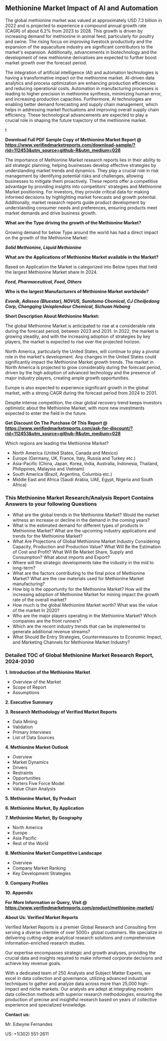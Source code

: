 <h2>Methionine Market Impact of AI and Automation</h2><p>The global methionine market was valued at approximately USD 7.3 billion in 2022 and is projected to experience a compound annual growth rate (CAGR) of about 6.2% from 2023 to 2028. This growth is driven by increasing demand for methionine in animal feed, particularly for poultry and swine. The rising focus on improving livestock productivity and the expansion of the aquaculture industry are significant contributors to the market's expansion. Additionally, advancements in biotechnology and the development of new methionine derivatives are expected to further boost market growth over the forecast period.</p><p>The integration of artificial intelligence (AI) and automation technologies is having a transformative impact on the methionine market. AI-driven data analytics and process optimization are enhancing production efficiencies and reducing operational costs. Automation in manufacturing processes is leading to higher precision in methionine synthesis, minimizing human error, and increasing production capacities. Furthermore, AI technologies are enabling better demand forecasting and supply chain management, which helps in addressing market fluctuations and improving overall supply chain efficiency. These technological advancements are expected to play a crucial role in shaping the future trajectory of the methionine market.</p>t</p><p id="" class=""><strong>Download Full PDF Sample Copy of Methionine Market Report @ <a href="https://www.verifiedmarketreports.com/download-sample/?rid=112453&utm_source=github-R&utm_medium=028" target="_blank">https://www.verifiedmarketreports.com/download-sample/?rid=112453&utm_source=github-R&utm_medium=028</a></strong></p><p>The importance of&nbsp;Methionine Market research reports lies in their ability to aid strategic planning, helping businesses develop effective strategies by understanding market trends and dynamics. They play a crucial role in risk management by identifying potential risks and challenges, allowing businesses to mitigate them proactively. These reports offer a competitive advantage by providing insights into competitors' strategies and Methionine Market positioning. For investors, they provide critical data for making informed decisions by highlighting market forecasts and growth potential. Additionally, market research reports guide product development by understanding consumer needs and preferences, ensuring products meet market demands and drive business growth.</p><p><strong>What are the&nbsp;Type driving the growth of the Methionine Market?</strong></p><p id="" class="">Growing demand for below Type around the world has had a direct impact on the growth of the Methionine Market:</p><em><strong>Solid Methionine, Liquid Methionine</strong></em></p><strong>What are the&nbsp;Applications&nbsp;of Methionine Market available in the Market?</strong></p><p id="" class="">Based on Application the Market is categorized into Below types that held the largest Methionine Market share In 2024.</p><em><strong>Feed, Pharmaceutical, Food, Others</strong></em></p><strong>Who is the largest Manufacturers of Methionine Market worldwide?</strong></p><p><em><strong>Evonik, Adisseo (Bluestar), NOVUS, Sumitomo Chemical, CJ Cheiljedang Corp, Chongqing Unisplendour Chemical, Sichuan Hebang</strong></em></p><p id="" class=""><strong>Short Description About Methionine Market:</strong></p><p>The global Methionine Market is anticipated to rise at a considerable rate during the forecast period, between 2023 and 2031. In 2022, the market is growing steadily, and with the increasing adoption of strategies by key players, the market is expected to rise over the projected horizon.</p><p>North America, particularly the United States, will continue to play a pivotal role in the market's development. Any changes in the United States could significantly impact the Methionine Market growth trends. The market in North America is projected to grow considerably during the forecast period, driven by the high adoption of advanced technology and the presence of major industry players, creating ample growth opportunities.</p><p>Europe is also expected to experience significant growth in the global market, with a strong CAGR during the forecast period from 2024 to 2031.</p><p>Despite intense competition, the clear global recovery trend keeps investors optimistic about the Methionine Market, with more new investments expected to enter the field in the future.</p><p id="" class=""><strong>Get Discount On The Purchase Of This Report @ <a href="https://www.verifiedmarketreports.com/ask-for-discount/?rid=112453&utm_source=github-R&utm_medium=028" target="_blank">https://www.verifiedmarketreports.com/ask-for-discount/?rid=112453&utm_source=github-R&utm_medium=028</a></strong></p>Which regions are leading the Methionine Market?</p><ul><li>North America (United States, Canada and Mexico)</li><li>Europe (Germany, UK, France, Italy, Russia and Turkey etc.)</li><li>Asia-Pacific (China, Japan, Korea, India, Australia, Indonesia, Thailand, Philippines, Malaysia and Vietnam)</li><li>South America (Brazil, Argentina, Columbia etc.)</li><li>Middle East and Africa (Saudi Arabia, UAE, Egypt, Nigeria and South Africa)</li></ul><h3 id="" class="">This Methionine Market Research/Analysis Report Contains Answers to your following Questions</h3><ul><li>What are the global trends in the Methionine Market? Would the market witness an increase or decline in the demand in the coming years?</li><li>What is the estimated demand for different types of products in Methionine Market? What are the upcoming industry applications and trends for the Methionine Market?</li><li>What Are Projections of Global Methionine Market Industry Considering Capacity, Production and Production Value? What Will Be the Estimation of Cost and Profit? What Will Be Market Share, Supply and Consumption? What about imports and Export?</li><li>Where will the strategic developments take the industry in the mid to long-term?</li><li>What are the factors contributing to the final price of Methionine Market? What are the raw materials used for Methionine Market manufacturing?</li><li>How big is the opportunity for the Methionine Market? How will the increasing adoption of Methionine Market for mining impact the growth rate of the overall market?</li><li>How much is the global Methionine Market worth? What was the value of the market In 2020?</li><li>Who are the major players operating in the Methionine Market? Which companies are the front runners?</li><li>Which are the recent industry trends that can be implemented to generate additional revenue streams?</li><li>What Should Be Entry Strategies, Countermeasures to Economic Impact, and Marketing Channels for Methionine Market Industry?</li></ul><h3 id="" class="">Detailed TOC of Global Methionine Market Research Report, 2024-2030</h3><p id="" class=""><strong>1. Introduction of the Methionine Market</strong></p><ul><li>Overview of the Market</li><li>Scope of Report</li><li>Assumptions</li></ul><p id="" class=""><strong>2. Executive Summary</strong></p><p id="" class=""><strong>3. Research Methodology of Verified Market Reports</strong></p><ul><li>Data Mining</li><li>Validation</li><li>Primary Interviews</li><li>List of Data Sources</li></ul><p id="" class=""><strong>4. Methionine Market Outlook</strong></p><ul><li>Overview</li><li>Market Dynamics</li><li>Drivers</li><li>Restraints</li><li>Opportunities</li><li>Porters Five Force Model</li><li>Value Chain Analysis</li></ul><p id="" class=""><strong>5. Methionine Market, By Product</strong></p><p id="" class=""><strong>6. Methionine Market, By Application</strong></p><p id="" class=""><strong>7. Methionine Market, By Geography</strong></p><ul><li>North America</li><li>Europe</li><li>Asia Pacific</li><li>Rest of the World</li></ul><p id="" class=""><strong>8. Methionine Market Competitive Landscape</strong></p><ul><li>Overview</li><li>Company Market Ranking</li><li>Key Development Strategies</li></ul><p id="" class=""><strong>9. Company Profiles</strong></p><p id="" class=""><strong>10. Appendix</strong></p><p id="" class=""><strong>For More Information or Query, Visit @ <a href="https://www.verifiedmarketreports.com/product/methionine-market/" target="_blank">https://www.verifiedmarketreports.com/product/methionine-market/</a></strong></p><p id="" class=""><strong>About Us: Verified Market Reports</strong></p><p id="" class="">Verified Market Reports is a premier Global Research and Consulting firm serving a diverse clientele of over 5000+ global customers. We specialize in delivering cutting-edge analytical research solutions and comprehensive information-enriched research studies.</p><p id="" class="">Our expertise encompasses strategic and growth analyses, providing the crucial data and insights required to make informed corporate decisions and achieve key revenue goals.</p><p id="" class="">With a dedicated team of 250 Analysts and Subject Matter Experts, we excel in data collection and governance, utilizing advanced industrial techniques to gather and analyze data across more than 25,000 high-impact and niche markets. Our analysts are adept at integrating modern data collection methods with superior research methodologies, ensuring the production of precise and insightful research based on years of collective experience and specialized knowledge.</p><p id="" class=""><strong>Contact us:</strong></p><p id="" class="">Mr. Edwyne Fernandes</p><p id="" class="">US: +1(302) 551-2611</p>